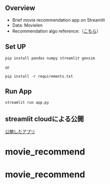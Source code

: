 ## Overview
* Brief movie recommendation app on Streamlit
* Data: Movielen
* Recommendation algo reference:（[こちら](https://github.com/oreilly-japan/RecommenderSystems/blob/main/chapter5/colab/Item2vec.ipynb)）

## Set UP
```
pip install pandas numpy streamlit gensim
```
or 
```
pip install -r requirements.txt
```

## Run App
```
streamlit run app.py
```

## streamlit cloudによる公開
[公開したアプリ](https://movierecommender-ks5bdb5bjsvusrhyakaogb.streamlit.app/)
# movie_recommend
# movie_recommend
